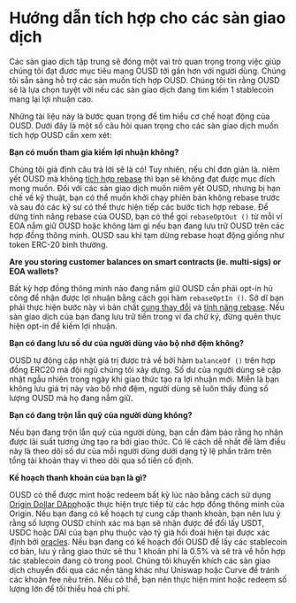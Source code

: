 # Hướng dẫn tích hợp cho các sàn giao dịch

Các sàn giao dịch tập trung sẽ đóng một vai trò quan trọng trong việc giúp chúng tôi đạt đươc mục tiêu mang OUSD tới gần hơn với người dùng. Chúng tôi sẵn sàng hỗ trợ các sàn muốn tích hợp OUSD. Chúng tôi tin rằng OUSD sẽ là lựa chọn tuyệt vời nếu các sàn giao dịch đang tìm kiếm 1 stablecoin mang lại lợi nhuận cao.

Những tài liệu này là bước quan trọng để tìm hiểu cơ chế hoạt động của OUSD. Dưới đây là một số câu hỏi quan trọng cho các sàn giao dịch muốn tích hợp OUSD cần xem xét:

**Bạn có muốn tham gia kiếm lợi nhuận không?**

Chúng tôi giả định câu trả lời sẽ là có! Tuy nhiên, nếu chỉ đơn giản là. niêm yết OUSD mà không [tích hợp rebase](../core-concepts/elastic-supply/rebasing-and-smart-contracts.md) thì bạn sẽ không đạt được mục đích mong muốn. Đối với các sàn giao dịch muốn niêm yết OUSD, nhưng bị hạn chế về kỹ thuật, bạn có thể muốn khởi chạy phiên bản không rebase trước và sau đó các kỹ sư có thể thực hiện tiếp các bước tích hợp rebase. Để dừng tính năng rebase của OUSD, bạn có thể gọi `rebaseOptOut ()` từ mỗi ví EOA nắm giữ OUSD hoặc không làm gì nếu bạn đang lưu trữ OUSD trên các hợp đồng thông minh. OUSD sau khi tạm dừng rebase hoạt động giống như token ERC-20 bình thường.

**Are you storing customer balances on smart contracts (ie. multi-sigs) or EOA wallets?**

Bất kỳ hợp đồng thông minh nào đang nắm giữ OUSD cần phải opt-in hủ công để nhận được lợi nhuận bằng cách gọi hàm `rebaseOptIn ()`. Sở dĩ bạn phải thực hiện bước này vì bản chất [cung thay đổi](../core-concepts/elastic-supply/) và [tính năng rebase](../core-concepts/elastic-supply/rebasing-and-smart-contracts.md). Nếu sàn giao dịch của bạn đang lưu trữ tiền trong ví đa chữ ký, đừng quên thực hiện opt-in để kiếm lợi nhuận.

**Bạn có đang lưu số dư của người dùng vào bộ nhớ đệm không?**

OUSD tự động cập nhật giá trị được trả về bởi hàm `balanceOf ()` trên hợp đồng ERC20 mà đội ngũ chúng tôi xây dựng. Số dư của người dùng sẽ cập nhật ngẫu nhiên trong ngày khi giao thức tạo ra lợi nhuận mới. Miễn là bạn không lưu giá trị này vào bộ nhớ đệm, người dùng sẽ luôn thấy đúng số lượng OUSD mà họ đang nắm giữ.

**Bạn có đang trộn lẫn quỹ của người dùng không?**

Nếu bạn đang trộn lẫn quỹ của người dùng, bạn cần đảm bảo rằng họ nhận được lãi suất tương ứng tạo ra bởi giao thức. Có lẽ cách dễ nhất để làm điều này là theo dõi số dư của mỗi người dùng dưới dạng tỷ lệ phần trăm trên tổng tài khoản thay vì theo dõi qua số tiền cố định.

**Kế hoạch thanh khoản của bạn là gì?**

OUSD có thể được mint hoặc redeem bất kỳ lúc nào bằng cách sử dụng [Origin Dollar DApp](https://www.ousd.com)hoặc thực hiện trực tiếp từ các hợp đồng thông minh của Origin. Nếu bạn đang có kế hoạch tự cung cấp thanh khoản, bạn nên lưu ý rằng số lượng OUSD chính xác mà bạn sẽ nhận được để đổi lấy USDT, USDC hoặc DAI của bạn phụ thuộc vào tỷ giá hối đoái hiện tại được xác định bởi [oracles](../smart-contracts/api/oracle.md). Nếu bạn đang có kế hoạch đổi OUSD để lấy các stablecoin cơ bản, lưu ý rằng giao thức sẽ thu 1 khoản phí là 0.5% và sẽ trả về hỗn hợp tác stablecoin đang có trong pool. Chúng tôi khuyến khích các sàn giao dịch chuyển đổi qua các nền tảng khác như Uniswap hoặc Curve để tránh các khoản fee nêu trên. Nếu có thể, bạn nên thực hiện mint hoặc redeem số lượng lớn để tối thiểu hoá chi phí. 

